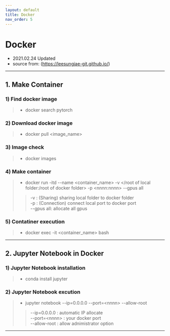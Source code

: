 ```yaml
---
layout: default
title: Docker
nav_order: 5
---
```


# Docker
- 2021.02.24 Updated
- source from: (<https://leesungjae-git.github.io/>)

---

## 1. Make Container
### 1) Find docker image  
   > * docker search pytorch  

### 2) Download docker image  
   > * docker pull \<image_name>  

### 3) Image check  
   > * docker images  

### 4) Make container 
   > * docker run -itd --name \<container_name> -v </root of local folder:/root of docker folder> -p \<nnnn:nnnn> \--gpus all
   > > -v : (Sharing) sharing local folder to docker folder  
   > > -p : (Connection) connect local port to docker port  
   > > \--gpus all: allocate all gpus 

### 5) Contatiner execution  
   > * docker exec -it \<container_name> bash

---

## 2. Jupyter Notebook in Docker
### 1) Jupyter Notebook installation
   > * conda install jupyter  

### 2) Jupyter Notebook excution
   > * jupyter notebook --ip=0.0.0.0 --port=\<nnnn> --allow-root  
   > > \--ip=0.0.0.0 : automatic IP allocate  
   > > \--port=\<nnnn> : your docker port  
   > > \--allow-root : allow adnimistrator option  

---
